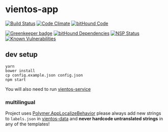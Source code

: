 # vientos-app

[![Build Status](https://travis-ci.org/vientos/vientos-app.svg?branch=staging)](https://travis-ci.org/vientos/vientos-app)
[![Code Climate](https://codeclimate.com/github/vientos/vientos-app/badges/gpa.svg)](https://codeclimate.com/github/vientos/vientos-app)
[![bitHound Code](https://www.bithound.io/github/vientos/vientos-app/badges/code.svg)](https://www.bithound.io/github/vientos/vientos-app)

[![Greenkeeper badge](https://badges.greenkeeper.io/vientos/vientos-app.svg)](https://greenkeeper.io/)
[![bitHound Dependencies](https://www.bithound.io/github/vientos/vientos-app/badges/dependencies.svg)](https://www.bithound.io/github/vientos/vientos-app/staging/dependencies/npm)
[![NSP Status](https://nodesecurity.io/orgs/vientos/projects/8ce10402-be35-4831-bc4f-936d5a336d0b/badge)](https://nodesecurity.io/orgs/vientos/projects/8ce10402-be35-4831-bc4f-936d5a336d0b)
[![Known Vulnerabilities](https://snyk.io/test/github/vientos/vientos-app/badge.svg)](https://snyk.io/test/github/vientos/vientos-app)


## dev setup

```shell
yarn
bower install
cp config.example.json config.json
npm start
```

You will also need to run [vientos-service](https://github.com/vientos/vientos-service)


### multilingual

Project uses [Polymer.AppLocalizeBehavior](https://elements.polymer-project.org/elements/app-localize-behavior) please always add new strings to `labels.json` in [vientos-data](https://github.com/ehecame/vientos-data) and **never hardcode untranslated strings** in any of the templates!
